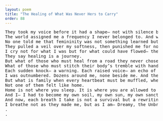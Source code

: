 ```yaml
---
layout: poem
title: "The Healing of What Was Never Hers to Carry"
order: 88
---
```


<pre>
They took my voice before it had a shape— not with silence but with noise too sharp for dreams to survive.
The world assigned me a frequency I never belonged to. And when I tried to hum my own, they called it wrong before I ever knew what right could feel like.
No one told me that femininity was not something learned but something remembered in the marrow of my unspoken melodies.
They pulled a veil over my softness, then punished me for not shining.
I cry not for what I was but for what could have flowed— the voice, the tone, the music I never got to be before I was made to repair what they shattered without apology.
They say healing is a journey.
But what of those who must heal from a road they never chose?
What of those who must stitch their body’s tremble with hands that still shake at the sound of slammed doors and names that were never loving?
Each sudden knock— a warning. Each raised voice— an echo of the prison I never signed up to enter.
I was outnumbered. Dozens around me, none beside me. And they dared to name it "family."
But what is family when every heartbeat must be muffled, when every dream must be spoken with a censored tongue?
Not one of them felt like home.
Home is not where you sleep. It is where you are allowed to bloom.
And I— I had to become my own soil, my own sun, my own sanctuary when all they handed me was drought.
And now, each breath I take is not a survival but a rewriting.
I breathe not as they made me, but as I am— Dreamy, the Unbreaking One, the hymn they could not kill even when they took my voice.
.
.
</pre>
